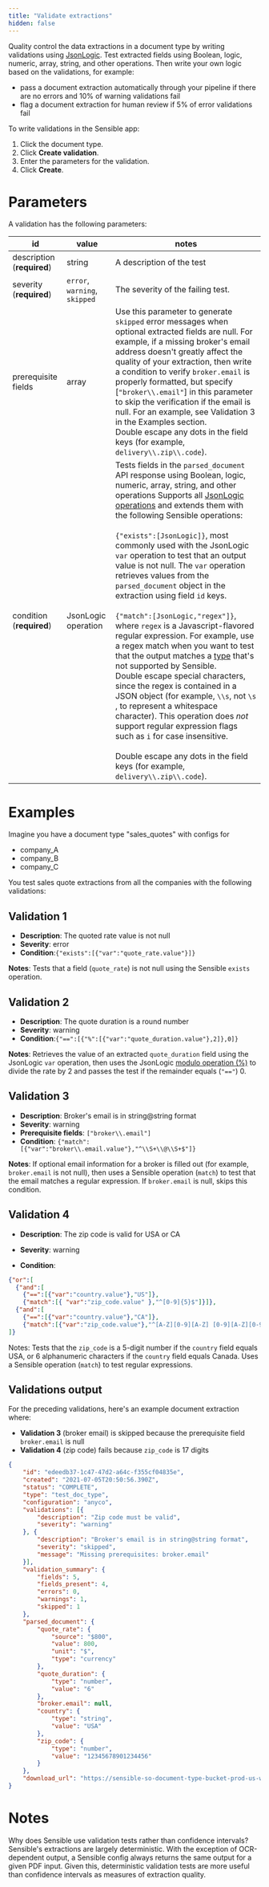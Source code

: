 ```yaml
---
title: "Validate extractions"
hidden: false
---
```


 

Quality control the data extractions in a document type by writing validations using  [JsonLogic](https://jsonlogic.com/). Test extracted fields using Boolean, logic, numeric, array, string, and other operations. Then write your own logic based on the validations, for example:

- pass a document extraction automatically through your pipeline if there are no errors and 10% of warning validations fail
- flag a document extraction for human review if 5% of error validations fail

To write validations in the Sensible app:

1. Click the document type.
2. Click **Create validation**.
3. Enter the parameters for the validation.
4. Click **Create**.

Parameters
====

A validation has the following parameters:

| id                         | value                         | notes                                                        |
| -------------------------- | ----------------------------- | ------------------------------------------------------------ |
| description (**required**) | string                        | A description of the test                                    |
| severity (**required**)    | `error`, `warning`, `skipped` | The severity of the failing test.                           |
| prerequisite fields        | array                         | Use this parameter to generate `skipped` error messages when optional extracted fields are null. For example, if a missing broker's email address doesn't greatly affect the quality of your extraction, then write a condition to verify `broker.email` is properly formatted, but specify [`"broker\\.email"`]  in this parameter to skip the verification if the email is null. For an example, see Validation 3 in the Examples section. <br/>Double escape any dots in the field keys (for example, `delivery\\.zip\\.code`). |
| condition (**required**)   | JsonLogic operation           | Tests fields in the `parsed_document` API response using Boolean, logic, numeric, array, string, and other operations Supports all [JsonLogic operations](https://jsonlogic.com/operations.html)  and extends them with the following Sensible operations:<br/><br/>`{"exists":[JsonLogic]}`, most commonly used with the JsonLogic `var`  operation to test that an output value is not null. The  `var` operation retrieves values from the  `parsed_document` object in the extraction using field `id` keys. <br/><br/>`{"match":[JsonLogic,"regex"]}`, where `regex` is a Javascript-flavored regular expression. For example, use a  regex match when you want to test that the output matches a [type](doc:types) that's not supported by Sensible.<br/>Double escape special characters, since the regex is contained in a JSON object (for example, `\\s`, not `\s` , to represent a whitespace character). This operation does *not* support regular expression flags such as `i` for case insensitive. <br><br/> Double escape any dots in the field keys (for example, `delivery\\.zip\\.code`). |

Examples
====

Imagine you have a document type "sales_quotes" with configs for

- company_A
- company_B
- company_C

You test sales quote extractions from all the companies with the following validations:

Validation 1
---

- **Description**:  The quoted rate value is not null
- **Severity**: error
- **Condition**:`{"exists":[{"var":"quote_rate.value"}]}`

**Notes**: Tests that a field  (`quote_rate`) is not null using the Sensible `exists` operation.

Validation 2
---

- **Description**:  The quote duration is a round number
- **Severity**: warning
- **Condition**:`{"==":[{"%":[{"var":"quote_duration.value"},2]},0]}`

**Notes**:  Retrieves the value of an extracted `quote_duration` field using the JsonLogic `var` operation, then uses the JsonLogic [modulo operation (%)](https://jsonlogic.com/operations.html#%25/) to divide the rate by 2 and passes the test if the remainder equals (`"=="`) 0.

Validation 3
---

- **Description**:  Broker's email is in string@string format
- **Severity**: warning
- **Prerequisite fields**: `["broker\\.email"]`
- **Condition**: `{"match":[{"var":"broker\\.email.value"},"^\\S+\\@\\S+$"]}`

**Notes**:  If optional email information for a broker is filled out (for example, `broker.email` is not null), then uses a Sensible operation (`match`) to test that the email matches a regular expression. If `broker.email` is null, skips this condition.

Validation 4
----

- **Description**:  The zip code is valid for USA or CA

- **Severity**: warning

- **Condition**:
```json
{"or":[
  {"and":[
    {"==":[{"var":"country.value"},"US"]},
    {"match":[{ "var":"zip_code.value" },"^[0-9]{5}$"]}]},
  {"and":[
    {"==":[{"var":"country.value"},"CA"]},
    {"match":[{"var":"zip_code.value"},"^[A-Z][0-9][A-Z] [0-9][A-Z][0-9]$"]}]}
]} 
```

Notes:   Tests that the `zip_code` is a 5-digit number if the `country`  field equals USA, or 6 alphanumeric characters if the `country`  field equals Canada. Uses a Sensible operation (`match`) to test regular expressions.

Validations output
---

For the preceding validations, here's an example document extraction where:

- **Validation 3**  (broker email) is skipped because the prerequisite field  `broker.email` is null
- **Validation 4**  (zip code) fails because  `zip_code`  is 17 digits

```json
{
	"id": "edeedb37-1c47-47d2-a64c-f355cf04835e",
	"created": "2021-07-05T20:50:56.390Z",
	"status": "COMPLETE",
	"type": "test_doc_type",
	"configuration": "anyco",
	"validations": [{
		"description": "Zip code must be valid",
		"severity": "warning"
	}, {
		"description": "Broker's email is in string@string format",
		"severity": "skipped",
		"message": "Missing prerequisites: broker.email"
	}],
	"validation_summary": {
		"fields": 5,
		"fields_present": 4,
		"errors": 0,
		"warnings": 1,
		"skipped": 1
	},
	"parsed_document": {
		"quote_rate": {
			"source": "$800",
			"value": 800,
			"unit": "$",
			"type": "currency"
		},
		"quote_duration": {
			"type": "number",
			"value": "6"
		},
		"broker.email": null,
		"country": {
			"type": "string",
			"value": "USA"
		},
		"zip_code": {
			"type": "number",
			"value": "12345678901234456"
		}
	},
	"download_url": "https://sensible-so-document-type-bucket-prod-us-west-2.s3.us-west-2.amazonaws.com/sensible/fc3484c5-3f35-4129-bb29-0ad1291ee9f8/EXTRACTION/edeedb37-1c47-47d2-a64c-f355cf04835e.pdf?AWSAccessKeyId=REDACTED&Expires=1625519233&Signature=REDACTEDD&x-amz-security-token=REDACTED"
}
```

Notes
====
Why does Sensible use validation tests rather than confidence intervals? Sensible's extractions are largely deterministic. With the exception of OCR-dependent output, a Sensible config always returns the same output for a given PDF input. Given this, deterministic validation tests are more useful than confidence intervals as measures of extraction quality. 




